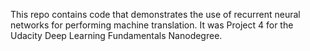 This repo contains code that demonstrates the use of recurrent neural networks for performing machine translation.
It was Project 4 for the Udacity Deep Learning Fundamentals Nanodegree.
